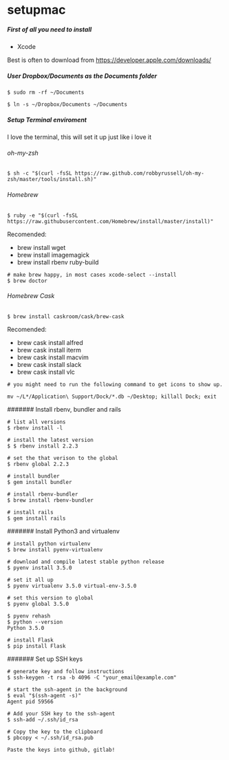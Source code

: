 # setupmac

##### First of all you need to install 

+ Xcode 

Best is often to download from https://developer.apple.com/downloads/ 


##### User Dropbox/Documents as the Documents folder
```
$ sudo rm -rf ~/Documents
```

```
$ ln -s ~/Dropbox/Documents ~/Documents
```

##### Setup Terminal enviroment 
I love the terminal, this will set it up just like i love it

###### oh-my-zsh
```
$ sh -c "$(curl -fsSL https://raw.github.com/robbyrussell/oh-my-zsh/master/tools/install.sh)"
```

###### Homebrew 
```
$ ruby -e "$(curl -fsSL https://raw.githubusercontent.com/Homebrew/install/master/install)"
```

Recomended: 

+ brew install wget 
+ brew install imagemagick
+ brew install rbenv ruby-build

```
# make brew happy, in most cases xcode-select --install
$ brew doctor
```

###### Homebrew Cask
```
$ brew install caskroom/cask/brew-cask
```

Recomended: 

+ brew cask install alfred
+ brew cask install iterm 
+ brew cask install macvim 
+ brew cask install slack
+ brew cask install vlc


```
# you might need to run the following command to get icons to show up.

mv ~/L*/Application\ Support/Dock/*.db ~/Desktop; killall Dock; exit
```


####### Install rbenv, bundler and rails  
```
# list all versions 
$ rbenv install -l

# install the latest version 
$ $ rbenv install 2.2.3

# set the that verison to the global 
$ rbenv global 2.2.3

# install bundler 
$ gem install bundler

# install rbenv-bundler 
$ brew install rbenv-bundler

# install rails 
$ gem install rails
```


####### Install Python3 and virtualenv 
```
# install python virtualenv 
$ brew install pyenv-virtualenv

# download and compile latest stable python release
$ pyenv install 3.5.0

# set it all up 
$ pyenv virtualenv 3.5.0 virtual-env-3.5.0

# set this version to global 
$ pyenv global 3.5.0

$ pyenv rehash
$ python --version
Python 3.5.0

# install Flask 
$ pip install Flask

```

####### Set up SSH keys 
```
# generate key and follow instructions 
$ ssh-keygen -t rsa -b 4096 -C "your_email@example.com"

# start the ssh-agent in the background
$ eval "$(ssh-agent -s)"
Agent pid 59566

# Add your SSH key to the ssh-agent
$ ssh-add ~/.ssh/id_rsa

# Copy the key to the clipboard 
$ pbcopy < ~/.ssh/id_rsa.pub

Paste the keys into github, gitlab! 
```
